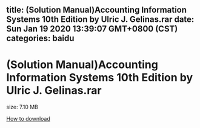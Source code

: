 
title: (Solution Manual)Accounting Information Systems 10th Edition by Ulric J. Gelinas.rar
date: Sun Jan 19 2020 13:39:07 GMT+0800 (CST)    
categories: baidu
---

# (Solution Manual)Accounting Information Systems 10th Edition by Ulric J. Gelinas.rar
size: 7.10 MB
 
 

[How to download](https://bpcam.bemobtrk.com/go/2ceec3aa-1ca2-46d6-b9ff-aaa5c184517c?jno=2959)